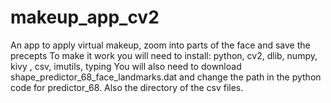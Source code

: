 # makeup_app_cv2
An app to apply virtual makeup, zoom into parts of the face and save the precepts
To make it work you will need to install: python, cv2, dlib, numpy, kivy , csv, imutils, typing
You will also need to download shape_predictor_68_face_landmarks.dat and change the path in the python code for predictor_68. Also the directory of the csv files.

